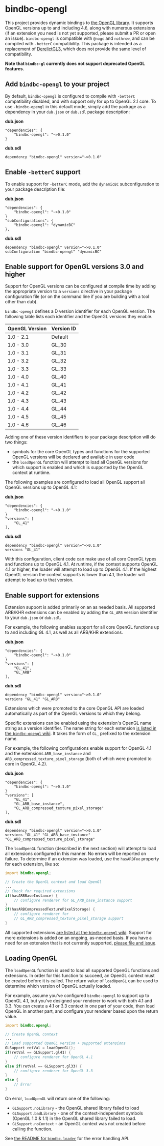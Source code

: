 # bindbc-opengl
This project provides dynamic bindings to [the OpenGL library](https://www.opengl.org/). It supports OpenGL versions up to and including 4.6, along with numerous extensions (if an extension you need is not yet supported, please submit a PR or open an issue). `bindbc-opengl` is compatible with `@nogc` and `nothrow`, and can be compiled with `-betterC` compatibility. This package is intended as a replacement of [DerelictGL3](https://github.com/DerelictOrg/DerelictGL3), which does not provide the same level of compatibility.

__Note that `bindbc-gl` currently does not support deprecated OpenGL features.__

## Add `bindbc-opengl` to your project
By default, `bindbc-opengl` is configured to compile with `-betterC` compatibility disabled, and with support only for up to OpenGL 2.1 core. To use `-bindbc-opengl` in this default mode, simply add the package as a dependency in your `dub.json` or `dub.sdl` package description:

__dub.json__
```
"dependencies": {
    "bindbc-opengl": "~>0.1.0"
}
```

__dub.sdl__
```
dependency "bindbc-opengl" version="~>0.1.0"
```

## Enable `-betterC` support
To enable support for `-betterC` mode, add the `dynamicBC` subconfiguration to your package description file:

__dub.json__
```
"dependencies": {
    "bindbc-opengl": "~>0.1.0"
}
"subConfigurations": {
    "bindbc-opengl": "dynamicBC"
},
```

__dub.sdl__
```
dependency "bindbc-opengl" version="~>0.1.0"
subConfiguration "bindbc-opengl" "dynamicBC"
```

## Enable support for OpenGL versions 3.0 and higher
Support for OpenGL versions can be configured at compile time by adding the appropriate version to a `versions` directive in your package configuration file (or on the command line if you are building with a tool other than dub).

`bindbc-opengl` defines a D version identifier for each OpenGL version. The following table lists each identifier and the OpenGL versions they enable.

| OpenGL Version  | Version ID     |
|-----------------|----------------|
|1.0 - 2.1        | Default        |
|1.0 - 3.0        | GL_30          |
|1.0 - 3.1        | GL_31          |
|1.0 - 3.2        | GL_32          |
|1.0 - 3.3        | GL_33          |
|1.0 - 4.0        | GL_40          |
|1.0 - 4.1        | GL_41          |
|1.0 - 4.2        | GL_42          |
|1.0 - 4.3        | GL_43          |
|1.0 - 4.4        | GL_44          |
|1.0 - 4.5        | GL_45          |
|1.0 - 4.6        | GL_46          |

Adding one of these version identifiers to your package description will do two things:

* symbols for the core OpenGL types and functions for the supported OpenGL versions will be declared and available in user code
* the `loadOpenGL` function will attempt to load all OpenGL versions for which support is enabled and which is supported by the OpenGL context at runtime.

The following examples are configured to load all OpenGL support all OpenGL versions up to OpenGL 4.1:


__dub.json__
```
"dependencies": {
    "bindbc-opengl": "~>0.1.0"
}
"versions": [
    "GL_41"
],
```

__dub.sdl__
```
dependency "bindbc-opengl" version="~>0.1.0"
versions "GL_41"
```

With this configuration, client code can make use of all core OpenGL types and functions up to OpenGL 4.1. At runtime, if the context supports OpenGL 4.1 or higher, the loader will attempt to load up to OpenGL 4.1. If the highest OpenGL version the context supports is lower than 4.1, the loader will attempt to load up to that version.

## Enable support for extensions
Extension support is added primarily on an as needed basis. All supported ARB/KHR extensions can be enabled by adding the `GL_ARB` version identifier to your `dub.json` or `dub.sdl`.

For example, the following enables support for all core OpenGL functions up to and including GL 4.1, as well as all ARB/KHR extensions.

__dub.json__
```
"dependencies": {
    "bindbc-opengl": "~>0.1.0"
}
"versions": [
    "GL_41",
    "GL_ARB"
],
```

__dub.sdl__
```
dependency "bindbc-opengl" version="~>0.1.0"
versions "GL_41" "GL_ARB"
```

Extensions which were promoted to the core OpenGL API are loaded automatically as part of the OpenGL versions to which they belong.

Specific extensions can be enabled using the extension's OpenGL name string as a version identifier. The name string for each extension [is listed in the `bindbc-opengl` wiki](https://github.com/BindBC/bindbc-opengl/wiki/Supported-Extensions). It takes the form of `GL_` prefixed to the extension name.

For example, the following configurations enable support for OpenGL 4.1 and the extensions `ARB_base_instance` and `ARB_compressed_texture_pixel_storage` (both of which were promoted to core in OpenGL 4.2).

__dub.json__
```
"dependencies": {
    "bindbc-opengl": "~>0.1.0"
}
"versions": [
    "GL_41",
    "GL_ARB_base_instance",
    "GL_ARB_compressed_texture_pixel_storage"
],
```

__dub.sdl__
```
dependency "bindbc-opengl" version="~>0.1.0"
versions "GL_41" "GL_ARB_base_instance" "GL_ARB_compressed_texture_pixel_storage"
```

The `loadOpenGL` function (described in the next section) will attempt to load all extensions configured in this manner. No errors will be reported on failure. To determine if an extension was loaded, use the `hasARBFoo` property for each extension, like so:

```d
import bindbc.opengl;

// Create the OpenGL context and load OpenGl
...
// Check for required extensions
if(hasARBBaseInstance) {
    // configure renderer for GL_ARB_base_instance support
}
if(hasARBCompressedTexturePixelStorage) {
    // configure renderer for
    // GL_ARB_compressed_texture_pixel_storage support
}
```

All supported extensions [are listed at the `bindbc-opengl` wiki](https://github.com/BindBC/bindbc-opengl/wiki/Supported-Extensions). Support for more extensions is added on an ongoing, as-needed basis. If you have a need for an extension that is not currently supported, [please file and issue](https://github.com/BindBC/bindbc-opengl/issues).

## Loading OpenGL
The `loadOpenGL` function is used to load all supported OpenGL functions and extensions. In order for this function to succeed, an OpenGL context must be created before it is called. The return value of `loadOpenGL` can be used to determine which version of OpenGL actually loaded.

For example, assume you've configured `bindbc-opengl` to support up to OpenGL 4.1, but you've designed your renderer to work with both 4.1 and 3.3. You can create a 4.1 or 3.3 context in one part of your code, then load OpenGL in another part, and configure your renderer based upon the return value.

```d
import bindbc.opengl;

// Create OpenGL context
...
// Load supported OpenGL version + supported extensions
GLSupport retVal = loadOpenGL();
if(retVal == GLSupport.gl41) {
    // configure renderer for OpenGL 4.1
}
else if(retVal == GLSupport.gl33) {
    // configure renderer for OpenGL 3.3
}
else {
    // Error
}
```

On error, `loadOpenGL` will return one of the following:
* `GLSupport.noLibrary` - the OpenGL shared library failed to load
* `GLSupport.badLibrary` - one of the context-independent symbols (OpenGL 1.0 & 1.1) in the OpenGL shared library failed to load.
* `GLSupport.noContext` - an OpenGL context was not created before calling the function.

See [the README for `bindbc.loader`](https://github.com/BindBC/bindbc-loader/blob/master/README.md) for the error handling API.



